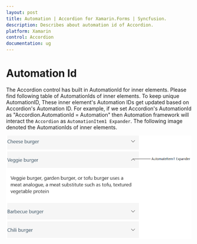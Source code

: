 ```yaml
---
layout: post 
title: Automation | Accordion for Xamarin.Forms | Syncfusion.
description: Describes about automation id of Accordion.
platform: Xamarin
control: Accordion
documentation: ug
---
```

# Automation Id

The Accordion control has built in AutomationId for inner elements. Please find following table of AutomationIds of inner elements. To keep unique 
AutomationID, These inner element's Automation IDs get updated based on Accordion's Automation ID. For example, if we set Accordion's AutomationId as
"Accordion.AutomationId = Automation" then Automation framework will interact the `Accordion` as `AutomationItem1 Expander`. The following
image denoted the AutomationIds of inner elements.

![Automation id for accordion](accordion_images/AccordionAutomationImage.png)
